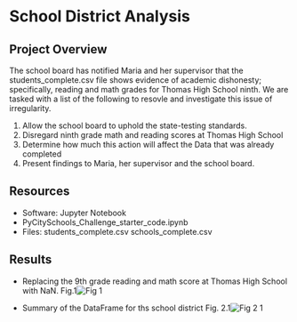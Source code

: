 # School District Analysis

## Project Overview
The school board has notified Maria and her supervisor that the students_complete.csv file shows evidence of academic dishonesty; specifically, reading and math grades for Thomas High School ninth. We are tasked with a list of the following to resovle and investigate this issue of irregularity.
1. Allow the school board to uphold the state-testing standards.
2. Disregard ninth grade math and reading scores at Thomas High School
3. Determine how much this action will affect the Data that was already completed
4. Present findings to Maria, her supervisor and the school board.

## Resources
- Software: Jupyter Notebook
- PyCitySchools_Challenge_starter_code.ipynb
- Files: students_complete.csv
         schools_complete.csv
         
## Results
- Replacing the 9th grade reading and math score at Thomas High School with NaN. Fig.1![Fig 1](https://user-images.githubusercontent.com/78861458/111173718-40d46680-857d-11eb-93bc-0f4392d5faa3.png)

- Summary of the DataFrame for ths school district Fig. 2.1![Fig 2 1](https://user-images.githubusercontent.com/78861458/111173429-05d23300-857d-11eb-880e-2d834a27a5ea.png)


